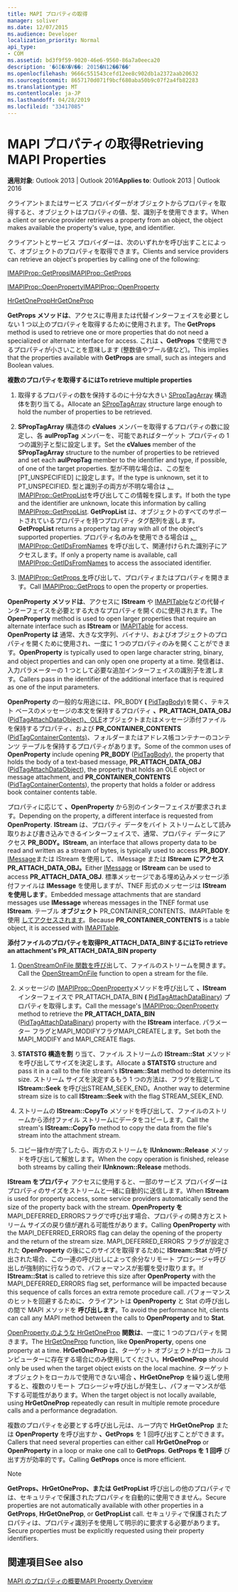 ```yaml
---
title: MAPI プロパティの取得
manager: soliver
ms.date: 12/07/2015
ms.audience: Developer
localization_priority: Normal
api_type:
- COM
ms.assetid: bd3f9f59-9020-46e6-9560-86a7a0eeca20
description: '�ŏI�X�V��: 2015�N12��7��'
ms.openlocfilehash: 9666c551543cefd12ee8c902db1a2372aab20632
ms.sourcegitcommit: 8657170d071f9bcf680aba50b9c07f2a4fb82283
ms.translationtype: MT
ms.contentlocale: ja-JP
ms.lasthandoff: 04/28/2019
ms.locfileid: "33417085"
---
```

# <a name="retrieving-mapi-properties"></a><span data-ttu-id="63de9-103">MAPI プロパティの取得</span><span class="sxs-lookup"><span data-stu-id="63de9-103">Retrieving MAPI Properties</span></span>

 
  
<span data-ttu-id="63de9-104">**適用対象**: Outlook 2013 | Outlook 2016</span><span class="sxs-lookup"><span data-stu-id="63de9-104">**Applies to**: Outlook 2013 | Outlook 2016</span></span> 
  
<span data-ttu-id="63de9-105">クライアントまたはサービス プロバイダーがオブジェクトからプロパティを取得すると、オブジェクトはプロパティの値、型、識別子を使用できます。</span><span class="sxs-lookup"><span data-stu-id="63de9-105">When a client or service provider retrieves a property from an object, the object makes available the property's value, type, and identifier.</span></span> 
  
<span data-ttu-id="63de9-106">クライアントとサービス プロバイダーは、次のいずれかを呼び出すことによって、オブジェクトのプロパティを取得できます。</span><span class="sxs-lookup"><span data-stu-id="63de9-106">Clients and service providers can retrieve an object's properties by calling one of the following:</span></span>
  
[<span data-ttu-id="63de9-107">IMAPIProp::GetProps</span><span class="sxs-lookup"><span data-stu-id="63de9-107">IMAPIProp::GetProps</span></span>](imapiprop-getprops.md)
  
[<span data-ttu-id="63de9-108">IMAPIProp::OpenProperty</span><span class="sxs-lookup"><span data-stu-id="63de9-108">IMAPIProp::OpenProperty</span></span>](imapiprop-openproperty.md)
  
[<span data-ttu-id="63de9-109">HrGetOneProp</span><span class="sxs-lookup"><span data-stu-id="63de9-109">HrGetOneProp</span></span>](hrgetoneprop.md)
  
<span data-ttu-id="63de9-110">**GetProps メソッドは**、アクセスに専用または代替インターフェイスを必要としない 1 つ以上のプロパティを取得するために使用されます。</span><span class="sxs-lookup"><span data-stu-id="63de9-110">The **GetProps** method is used to retrieve one or more properties that do not need a specialized or alternate interface for access.</span></span> <span data-ttu-id="63de9-111">これは **、GetProps** で使用できるプロパティが小さいことを意味します (整数値やブール値など)。</span><span class="sxs-lookup"><span data-stu-id="63de9-111">This implies that the properties available with **GetProps** are small, such as integers and Boolean values.</span></span> 
  
 <span data-ttu-id="63de9-112">**複数のプロパティを取得するには**</span><span class="sxs-lookup"><span data-stu-id="63de9-112">**To retrieve multiple properties**</span></span>
  
1. <span data-ttu-id="63de9-113">取得するプロパティの数を保持するのに十分な大きい [SPropTagArray](sproptagarray.md) 構造体を割り当てる。</span><span class="sxs-lookup"><span data-stu-id="63de9-113">Allocate an [SPropTagArray](sproptagarray.md) structure large enough to hold the number of properties to be retrieved.</span></span> 
    
2. <span data-ttu-id="63de9-114">**SPropTagArray** 構造体の **cValues** メンバーを取得するプロパティの数に設定し、各 **aulPropTag** メンバーを、可能であればターゲット プロパティの 1 つの識別子と型に設定します。</span><span class="sxs-lookup"><span data-stu-id="63de9-114">Set the **cValues** member of the **SPropTagArray** structure to the number of properties to be retrieved and set each **aulPropTag** member to the identifier and type, if possible, of one of the target properties.</span></span> <span data-ttu-id="63de9-115">型が不明な場合は、この型を [PT_UNSPECIFIED] に設定します。</span><span class="sxs-lookup"><span data-stu-id="63de9-115">If the type is unknown, set it to PT_UNSPECIFIED.</span></span> <span data-ttu-id="63de9-116">型と識別子の両方が不明な場合は [、IMAPIProp::GetPropList](imapiprop-getproplist.md)を呼び出してこの情報を探します。</span><span class="sxs-lookup"><span data-stu-id="63de9-116">If both the type and the identifier are unknown, locate this information by calling [IMAPIProp::GetPropList](imapiprop-getproplist.md).</span></span> <span data-ttu-id="63de9-117">**GetPropList** は、オブジェクトのすべてのサポートされているプロパティを持つプロパティ タグ配列を返します。</span><span class="sxs-lookup"><span data-stu-id="63de9-117">**GetPropList** returns a property tag array with all of the object's supported properties.</span></span> <span data-ttu-id="63de9-118">プロパティ名のみを使用できる場合は [、IMAPIProp::GetIDsFromNames](imapiprop-getidsfromnames.md) を呼び出して、関連付けられた識別子にアクセスします。</span><span class="sxs-lookup"><span data-stu-id="63de9-118">If only a property name is available, call [IMAPIProp::GetIDsFromNames](imapiprop-getidsfromnames.md) to access the associated identifier.</span></span> 
    
3. <span data-ttu-id="63de9-119">[IMAPIProp::GetProps を](imapiprop-getprops.md)呼び出して、プロパティまたはプロパティを開きます。</span><span class="sxs-lookup"><span data-stu-id="63de9-119">Call [IMAPIProp::GetProps](imapiprop-getprops.md) to open the property or properties.</span></span> 
    
<span data-ttu-id="63de9-120">**OpenProperty メソッドは**、アクセスに **IStream** や [IMAPITable](imapitableiunknown.md)などの代替インターフェイスを必要とする大きなプロパティを開くのに使用されます。</span><span class="sxs-lookup"><span data-stu-id="63de9-120">The **OpenProperty** method is used to open larger properties that require an alternate interface such as **IStream** or [IMAPITable](imapitableiunknown.md) for access.</span></span> <span data-ttu-id="63de9-121">**OpenProperty は** 通常、大きな文字列、バイナリ、およびオブジェクトのプロパティを開くために使用され、一度に 1 つのプロパティのみを開くことができます。</span><span class="sxs-lookup"><span data-stu-id="63de9-121">**OpenProperty** is typically used to open large character string, binary, and object properties and can only open one property at a time.</span></span> <span data-ttu-id="63de9-122">発信者は、入力パラメーターの 1 つとして必要な追加インターフェイスの識別子を渡します。</span><span class="sxs-lookup"><span data-stu-id="63de9-122">Callers pass in the identifier of the additional interface that is required as one of the input parameters.</span></span> 
  
<span data-ttu-id="63de9-123">**OpenProperty** の一般的な用途には、PR_BODY **(** [PidTagBody)](pidtagbody-canonical-property.md)を開く、テキスト ベースのメッセージの本文を保持するプロパティ **、PR_ATTACH_DATA_OBJ** ([PidTagAttachDataObject)、OLE](pidtagattachdataobject-canonical-property.md)オブジェクトまたはメッセージ添付ファイルを保持するプロパティ、および **PR_CONTAINER_CONTENTS** ([PidTagContainerContents)](pidtagcontainercontents-canonical-property.md)、フォルダーまたはアドレス帳コンテナーのコンテンツ テーブルを保持するプロパティがあります。</span><span class="sxs-lookup"><span data-stu-id="63de9-123">Some of the common uses of **OpenProperty** include opening **PR_BODY** ([PidTagBody](pidtagbody-canonical-property.md)), the property that holds the body of a text-based message, **PR_ATTACH_DATA_OBJ** ([PidTagAttachDataObject](pidtagattachdataobject-canonical-property.md)), the property that holds an OLE object or message attachment, and **PR_CONTAINER_CONTENTS** ([PidTagContainerContents](pidtagcontainercontents-canonical-property.md)), the property that holds a folder or address book container contents table.</span></span> 
  
<span data-ttu-id="63de9-124">プロパティに応じて **、OpenProperty** から別のインターフェイスが要求されます。</span><span class="sxs-lookup"><span data-stu-id="63de9-124">Depending on the property, a different interface is requested from **OpenProperty**.</span></span> <span data-ttu-id="63de9-125">**IStream** は、プロパティ データをバイト ストリームとして読み取りおよび書き込みできるインターフェイスで、通常、プロパティ データにアクセス **PR_BODY。**</span><span class="sxs-lookup"><span data-stu-id="63de9-125">**IStream**, an interface that allows property data to be read and written as a stream of bytes, is typically used to access **PR_BODY**.</span></span> <span data-ttu-id="63de9-126">[IMessage](imessageimapiprop.md)または IStream を使用して、IMessage または **IStream** **にアクセスPR_ATTACH_DATA_OBJ。**</span><span class="sxs-lookup"><span data-stu-id="63de9-126">Either [IMessage](imessageimapiprop.md) or **IStream** can be used to access **PR_ATTACH_DATA_OBJ**.</span></span> <span data-ttu-id="63de9-127">標準メッセージである埋め込みメッセージ添付ファイルは **IMessage** を使用しますが、TNEF 形式のメッセージは **IStream を使用します**。</span><span class="sxs-lookup"><span data-stu-id="63de9-127">Embedded message attachments that are standard messages use **IMessage** whereas messages in the TNEF format use **IStream**.</span></span> <span data-ttu-id="63de9-128">テーブル **オブジェクト** PR_CONTAINER_CONTENTS、IMAPITable を使用 [してアクセスされます](imapitableiunknown.md)。</span><span class="sxs-lookup"><span data-stu-id="63de9-128">Because **PR_CONTAINER_CONTENTS** is a table object, it is accessed with [IMAPITable](imapitableiunknown.md).</span></span>
  
 <span data-ttu-id="63de9-129">**添付ファイルのプロパティを取得PR_ATTACH_DATA_BINするには**</span><span class="sxs-lookup"><span data-stu-id="63de9-129">**To retrieve an attachment's PR_ATTACH_DATA_BIN property**</span></span>
  
1. <span data-ttu-id="63de9-130">[OpenStreamOnFile 関数を呼び](openstreamonfile.md)出して、ファイルのストリームを開きます。</span><span class="sxs-lookup"><span data-stu-id="63de9-130">Call the [OpenStreamOnFile](openstreamonfile.md) function to open a stream for the file.</span></span> 
    
2. <span data-ttu-id="63de9-131">メッセージの [IMAPIProp::OpenProperty](imapiprop-openproperty.md)メソッドを呼び出して **、IStream** インターフェイスで PR_ATTACH_DATA_BIN **(** [PidTagAttachDataBinary](pidtagattachdatabinary-canonical-property.md)) プロパティを取得します。</span><span class="sxs-lookup"><span data-stu-id="63de9-131">Call the message's [IMAPIProp::OpenProperty](imapiprop-openproperty.md) method to retrieve the **PR_ATTACH_DATA_BIN** ([PidTagAttachDataBinary](pidtagattachdatabinary-canonical-property.md)) property with the **IStream** interface.</span></span> <span data-ttu-id="63de9-132">パラメーター フラグとMAPI_MODIFYフラグMAPI_CREATEします。</span><span class="sxs-lookup"><span data-stu-id="63de9-132">Set both the MAPI_MODIFY and MAPI_CREATE flags.</span></span> 
    
3. <span data-ttu-id="63de9-133">**STATSTG 構造を割** り当て、ファイル ストリームの **IStream::Stat** メソッドを呼び出してサイズを決定します。</span><span class="sxs-lookup"><span data-stu-id="63de9-133">Allocate a **STATSTG** structure and pass it in a call to the file stream's **IStream::Stat** method to determine its size.</span></span> <span data-ttu-id="63de9-134">ストリーム サイズを決定するもう 1 つの方法は、フラグを指定して **IStream::Seek** を呼び出STREAM_SEEK_END。</span><span class="sxs-lookup"><span data-stu-id="63de9-134">Another way to determine stream size is to call **IStream::Seek** with the flag STREAM_SEEK_END.</span></span> 
    
4. <span data-ttu-id="63de9-135">ストリームの **IStream::CopyTo** メソッドを呼び出して、ファイルのストリームから添付ファイル ストリームにデータをコピーします。</span><span class="sxs-lookup"><span data-stu-id="63de9-135">Call the stream's **IStream::CopyTo** method to copy the data from the file's stream into the attachment stream.</span></span> 
    
5. <span data-ttu-id="63de9-136">コピー操作が完了したら、両方のストリームを **IUnknown::Release** メソッドを呼び出して解放します。</span><span class="sxs-lookup"><span data-stu-id="63de9-136">When the copy operation is finished, release both streams by calling their **IUnknown::Release** methods.</span></span> 
    
<span data-ttu-id="63de9-137">**IStream をプロパティ** アクセスに使用すると、一部のサービス プロバイダーはプロパティのサイズをストリームと一緒に自動的に送信します。</span><span class="sxs-lookup"><span data-stu-id="63de9-137">When **IStream** is used for property access, some service providers automatically send the size of the property back with the stream.</span></span> <span data-ttu-id="63de9-138">**OpenProperty を** MAPI_DEFERRED_ERRORSフラグで呼び出す場合、プロパティの開き方とストリーム サイズの戻り値が遅れる可能性があります。</span><span class="sxs-lookup"><span data-stu-id="63de9-138">Calling **OpenProperty** with the MAPI_DEFERRED_ERRORS flag can delay the opening of the property and the return of the stream size.</span></span> <span data-ttu-id="63de9-139">MAPI_DEFERRED_ERRORS フラグが設定された **OpenProperty** の後にこのサイズを取得するために **IStream::Stat** が呼び出された場合、この一連の呼び出しによって余分なリモート プロシージャ呼び出しが強制的に行なうので、パフォーマンスが影響を受け取ります。</span><span class="sxs-lookup"><span data-stu-id="63de9-139">If **IStream::Stat** is called to retrieve this size after **OpenProperty** with the MAPI_DEFERRED_ERRORS flag set, performance will be impacted because this sequence of calls forces an extra remote procedure call.</span></span> <span data-ttu-id="63de9-140">パフォーマンスのヒットを回避するために、クライアントは **OpenProperty** と Stat の呼び出しの間で MAPI メソッドを **呼び出します**。</span><span class="sxs-lookup"><span data-stu-id="63de9-140">To avoid the performance hit, clients can call any MAPI method between the calls to **OpenProperty** and to **Stat**.</span></span>
  
<span data-ttu-id="63de9-141">[OpenProperty のような HrGetOneProp](hrgetoneprop.md) **関数は**、一度に 1 つのプロパティを開きます。</span><span class="sxs-lookup"><span data-stu-id="63de9-141">The [HrGetOneProp](hrgetoneprop.md) function, like **OpenProperty**, opens one property at a time.</span></span> <span data-ttu-id="63de9-142">**HrGetOneProp** は、ターゲット オブジェクトがローカル コンピューターに存在する場合にのみ使用してください。</span><span class="sxs-lookup"><span data-stu-id="63de9-142">**HrGetOneProp** should only be used when the target object exists on the local machine.</span></span> <span data-ttu-id="63de9-143">ターゲット オブジェクトをローカルで使用できない場合 **、HrGetOneProp** を繰り返し使用すると、複数のリモート プロシージャ呼び出しが発生し、パフォーマンスが低下する可能性があります。</span><span class="sxs-lookup"><span data-stu-id="63de9-143">When the target object is not locally available, using **HrGetOneProp** repeatedly can result in multiple remote procedure calls and a performance degradation.</span></span> 
  
<span data-ttu-id="63de9-144">複数のプロパティを必要とする呼び出し元は、ループ内で **HrGetOneProp** または **OpenProperty** を呼び出すか **、GetProps** を 1 回呼び出すことができます。</span><span class="sxs-lookup"><span data-stu-id="63de9-144">Callers that need several properties can either call **HrGetOneProp** or **OpenProperty** in a loop or make one call to **GetProps**.</span></span> <span data-ttu-id="63de9-145">**GetProps を 1 回呼** び出す方が効率的です。</span><span class="sxs-lookup"><span data-stu-id="63de9-145">Calling **GetProps** once is more efficient.</span></span> 
  
> [!NOTE]
> <span data-ttu-id="63de9-146">**GetProps、HrGetOneProp、または** **GetPropList** 呼び出しの他のプロパティでは、セキュリティで保護されたプロパティを自動的に使用できません。</span><span class="sxs-lookup"><span data-stu-id="63de9-146">Secure properties are not automatically available with other properties in a **GetProps**, **HrGetOneProp**, or **GetPropList** call.</span></span> <span data-ttu-id="63de9-147">セキュリティで保護されたプロパティは、プロパティ識別子を使用して明示的に要求する必要があります。</span><span class="sxs-lookup"><span data-stu-id="63de9-147">Secure properties must be explicitly requested using their property identifiers.</span></span> 
  
## <a name="see-also"></a><span data-ttu-id="63de9-148">関連項目</span><span class="sxs-lookup"><span data-stu-id="63de9-148">See also</span></span>



[<span data-ttu-id="63de9-149">MAPI のプロパティの概要</span><span class="sxs-lookup"><span data-stu-id="63de9-149">MAPI Property Overview</span></span>](mapi-property-overview.md)


